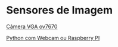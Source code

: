 # Sensores de Imagem

[Câmera VGA ov7670](./ov7670/index.md)

[Python com Webcam ou Raspberry PI](./python_openCV/index.md)

